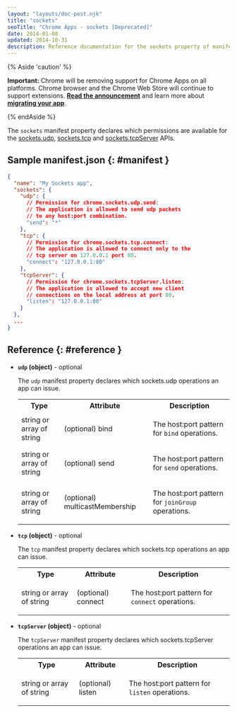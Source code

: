 ```yaml
---
layout: "layouts/doc-post.njk"
title: "sockets"
seoTitle: "Chrome Apps - sockets [Deprecated]"
date: 2014-01-08
updated: 2014-10-31
description: Reference documentation for the sockets property of manifest.json.
---
```


{% Aside 'caution' %}

**Important:** Chrome will be removing support for Chrome Apps on all platforms. Chrome browser and
the Chrome Web Store will continue to support extensions. [**Read the announcement**][1] and learn
more about [**migrating your app**][2].

{% endAside %}

The `sockets` manifest property declares which permissions are available for the [sockets.udp][3],
[sockets.tcp][4] and [sockets.tcpServer][5] APIs.

## Sample manifest.json {: #manifest }

```json
{
  "name": "My Sockets app",
  "sockets": {
    "udp": {
      // Permission for chrome.sockets.udp.send:
      // The application is allowed to send udp packets
      // to any host:port combination.
      "send": "*"
    },
    "tcp": {
      // Permission for chrome.sockets.tcp.connect:
      // The application is allowed to connect only to the
      // tcp server on 127.0.0.1 port 80.
      "connect": "127.0.0.1:80"
    },
    "tcpServer": {
      // Permission for chrome.sockets.tcpServer.listen:
      // The application is allowed to accept new client
      // connections on the local address at port 80.
      "listen": "127.0.0.1:80"
    }
  },
  ...
}
```

## Reference {: #reference }

- **`udp` (object)** - optional

  The `udp` manifest property declares which sockets.udp operations an app can issue.

  <table><tbody><tr><th>Type</th><th>Attribute</th><th>Description</th></tr><tr id="property-udp-bind"><td>string or array of string</td><td><span class="optional">(optional)</span> bind</td><td><p></p><p>The host:port pattern for <code>bind</code> operations.</p><p></p></td></tr><tr id="property-udp-send"><td>string or array of string</td><td><span class="optional">(optional)</span> send</td><td><p></p><p>The host:port pattern for <code>send</code> operations.</p><p></p></td></tr><tr id="property-udp-multicastMembership"><td>string or array of string</td><td><span class="optional">(optional)</span> multicastMembership</td><td><p></p><p>The host:port pattern for <code>joinGroup</code> operations.</p><p></p></td></tr></tbody></table>

- **`tcp` (object)** - optional

  The `tcp` manifest property declares which sockets.tcp operations an app can issue.

  <table><tbody><tr><th>Type</th><th>Attribute</th><th>Description</th></tr><tr id="property-tcp-connect"><td>string or array of string</td><td><span class="optional">(optional)</span> connect</td><td><p></p><p>The host:port pattern for <code>connect</code> operations.</p><p></p></td></tr></tbody></table>

- **`tcpServer` (object)** - optional

  The `tcpServer` manifest property declares which sockets.tcpServer operations an app can issue.

  <table><tbody><tr><th>Type</th><th>Attribute</th><th>Description</th></tr><tr id="property-tcpServer-listen"><td>string or array of string</td><td><span class="optional">(optional)</span> listen</td><td><p></p><p>The host:port pattern for <code>listen</code> operations.</p><p></p></td></tr></tbody></table>

[1]: https://blog.chromium.org/2020/08/changes-to-chrome-app-support-timeline.html
[2]: /apps/migration
[3]: /apps/sockets.udp
[4]: /apps/sockets.tcp
[5]: /apps/sockets.tcpServer
